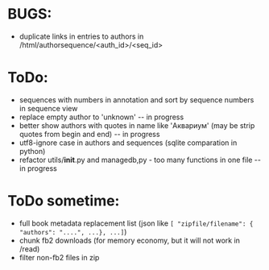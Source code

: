 # BUGS:

  * duplicate links in entries to authors in /html/authorsequence/<auth_id>/<seq_id>

# ToDo:

  * sequences with numbers in annotation and sort by sequence numbers in sequence view
  * replace empty author to 'unknown' -- in progress
  * better show authors with quotes in name like 'Аквариум' (may be strip quotes from begin and end) -- in progress
  * utf8-ignore case in authors and sequences (sqlite comparation in python)
  * refactor utils/__init__.py and managedb,py - too many functions in one file -- in progress

# ToDo sometime:

  * full book metadata replacement list (json like `[ "zipfile/filename": { "authors": "....", ...}, ...]`)
  * chunk fb2 downloads (for memory economy, but it will not work in /read)
  * filter non-fb2 files in zip
